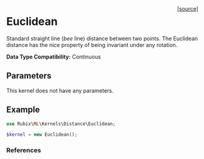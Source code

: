 <span style="float:right;"><a href="https://github.com/RubixML/ML/blob/master/src/Kernels/Distance/Euclidean.php">[source]</a></span>

# Euclidean
Standard straight line (*bee* line) distance between two points. The Euclidean distance has the nice property of being invariant under any rotation.

**Data Type Compatibility:** Continuous

## Parameters
This kernel does not have any parameters.

## Example
```php
use Rubix\ML\Kernels\Distance\Euclidean;

$kernel = new Euclidean();
```

### References
[^1]: J. K. Dixon. (1978). Pattern Recognition with Partly Missing Data.